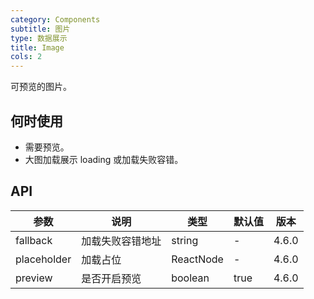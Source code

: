 ```yaml
---
category: Components
subtitle: 图片
type: 数据展示
title: Image
cols: 2
---
```


可预览的图片。

## 何时使用

- 需要预览。
- 大图加载展示 loading 或加载失败容错。

## API

| 参数        | 说明             | 类型      | 默认值 | 版本  |
| ----------- | ---------------- | --------- | ------ | ----- |
| fallback    | 加载失败容错地址 | string    | -      | 4.6.0 |
| placeholder | 加载占位         | ReactNode | -      | 4.6.0 |
| preview     | 是否开启预览     | boolean   | true   | 4.6.0 |

